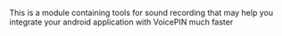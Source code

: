 This is a module containing tools for sound recording that may help you integrate your android application with VoicePIN much faster
